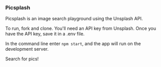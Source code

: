 ### Picsplash

Picsplash is an image search playground using the Unsplash API.

To run, fork and clone. You'll need an API key from Unsplash. Once you have the API key, save it in a .env file.

In the command line enter `npm start`, and the app will run on the development server.

Search for pics!
